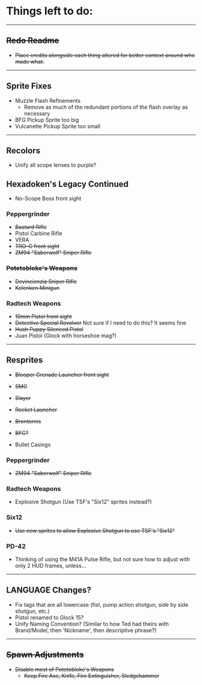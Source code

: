 # Things left to do:

---
## ~~Redo Readme~~
- ~~Place credits alongside each thing altered for better context around who made what.~~

---
## Sprite Fixes

- Muzzle Flash Refinements
  - Remove as much of the redundant portions of the flash overlay as necessary
- BFG Pickup Sprite too big
- Vulcanette Pickup Sprite too small

---
## Recolors

- Unify all scope lenses to purple?

## Hexadoken's Legacy Continued
- No-Scope Boss front sight

### Peppergrinder
- ~~Bastard Rifle~~
- Pistol Carbine Rifle
- VERA
- ~~TRO-G front sight~~
- ~~ZM94 "Saberwolf" Sniper Rifle~~

### ~~Potetobloke's Weapons~~
- ~~Devincienzia Sniper Rifle~~
- ~~Kelenken Minigun~~

### Radtech Weapons
- ~~10mm Pistol front sight~~
- ~~Detective Special Revolver~~ Not sure if I need to do this?  It seems fine
- ~~Hush Puppy Silenced Pistol~~
- Juan Pistol (Glock with horseshoe mag?)

---
## Resprites

- ~~Blooper Grenade Launcher front sight~~
- ~~SMG~~
- ~~Slayer~~
- ~~Rocket Launcher~~
- ~~Brontornis~~
- ~~BFG?~~

- Bullet Casings

### Peppergrinder
- ~~ZM94 "Saberwolf" Sniper Rifle~~

### Radtech Weapons
- Explosive Shotgun (Use TSF's "Six12" sprites instead?)

### Six12
- ~~Use new sprites to allow Explosive Shotgun to use TSF's "Six12"~~

### PD-42
- Thinking of using the M41A Pulse Rifle, but not sure how to adjust with only 2 HUD frames, unless...

---
## LANGUAGE Changes?

- Fix tags that are all lowercase (fist, pump action shotgun, side by side shotgun, etc.)
- Pistol renamed to Glock 15?
- Unify Naming Convention? (Similar to how Ted had theirs with Brand/Model, then 'Nickname', then descriptive phrase?)

---
## ~~Spawn Adjustments~~
- ~~Disable most of Potetobloke's Weapons~~
	- ~~Keep Fire Axe, Knife, Fire Extinguisher, Sledgehammer~~